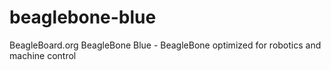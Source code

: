 # beaglebone-blue
BeagleBoard.org BeagleBone Blue - BeagleBone optimized for robotics and machine control
